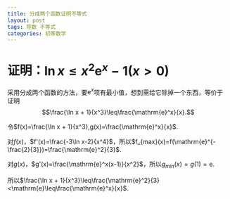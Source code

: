 ```yaml
---
title: 分成两个函数证明不等式
layout: post
tags: 导数 不等式
categories: 初等数学
---
```


# 证明：$\ln x\leq x^2\mathrm{e}^x-1(x>0)$
采用分成两个函数的方法，要$\mathrm{e}^x$项有最小值，想到需给它除掉一个东西，等价于证明$$\frac{\ln x + 1}{x^3}\leq\frac{\mathrm{e}^x}{x}.$$

令$f(x)=\frac{\ln x + 1}{x^3},g(x)=\frac{\mathrm{e}^x}{x}$.

对$f(x)$，$f'(x)=\frac{-3\ln x-2}{x^4}$，所以$f_{max}(x)=f(\mathrm{e}^{-\frac{2}{3}})=\frac{\mathrm{e}^2}{3}$.

对$g(x)$，$g'(x)=\frac{\mathrm{e}^x(x-1)}{x^2}$，所以$g_{min}(x)=g(1)=\mathrm{e}$.

所以$\frac{\ln x + 1}{x^3}\leq\frac{\mathrm{e}^2}{3}<\mathrm{e}\leq\frac{\mathrm{e}^x}{x}$.
